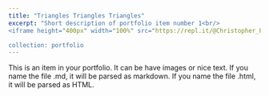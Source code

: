 ```yaml
---
title: "Triangles Triangles Triangles"
excerpt: "Short description of portfolio item number 1<br/>
<iframe height="400px" width="100%" src="https://repl.it/@Christopher_Pat/Pig-Latin?lite=true" scrolling="no" frameborder="no" allowtransparency="true" allowfullscreen="true" sandbox="allow-forms allow-pointer-lock allow-popups allow-same-origin allow-scripts allow-modals"></iframe>

collection: portfolio
---
```


This is an item in your portfolio. It can be have images or nice text. If you name the file .md, it will be parsed as markdown. If you name the file .html, it will be parsed as HTML. 

